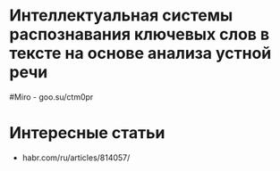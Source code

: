 # Интеллектуальная системы распознавания ключевых слов в тексте на основе анализа устной речи

#Miro - goo.su/ctm0pr



# Интересные статьи
* habr.com/ru/articles/814057/
